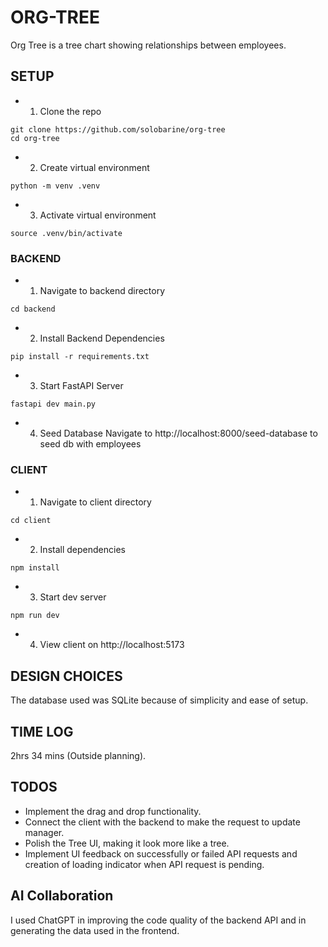 # ORG-TREE

Org Tree is a tree chart showing relationships between employees.

## SETUP

- 1. Clone the repo

```
git clone https://github.com/solobarine/org-tree
cd org-tree
```

- 2. Create virtual environment

```
python -m venv .venv
```

- 3. Activate virtual environment

```
source .venv/bin/activate
```

### BACKEND

- 1. Navigate to backend directory

```
cd backend
```

- 2. Install Backend Dependencies

```
pip install -r requirements.txt
```

- 3. Start FastAPI Server

```
fastapi dev main.py
```

- 4. Seed Database
     Navigate to http://localhost:8000/seed-database to seed db with employees

### CLIENT

- 1. Navigate to client directory

```
cd client
```

- 2. Install dependencies

```
npm install
```

- 3. Start dev server

```
npm run dev
```

- 4. View client on http://localhost:5173

## DESIGN CHOICES

The database used was SQLite because of simplicity and ease of setup.

## TIME LOG

2hrs 34 mins (Outside planning).

## TODOS

- Implement the drag and drop functionality.
- Connect the client with the backend to make the request to update manager.
- Polish the Tree UI, making it look more like a tree.
- Implement UI feedback on successfully or failed API requests and creation of loading indicator when API request is pending.

## AI Collaboration

I used ChatGPT in improving the code quality of the backend API and in generating the data used in the frontend.

